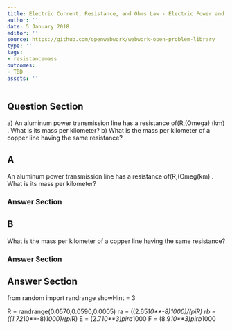 ```yaml
---
title: Electric Current, Resistance, and Ohms Law - Electric Power and Energy
author: ''
date: 5 January 2018
editor: ''
source: https://github.com/openwebwork/webwork-open-problem-library
type: ''
tags:
- resistancemass
outcomes:
- TBD
assets: ''
---
```


## Question Section 

a) An aluminum power transmission line has a resistance of(R,(Omega) (km) . What is its mass per kilometer?
b) What is the mass per kilometer of a copper line having the same resistance?
## A
An aluminum power transmission line has a resistance of(R,(Omeg(km) . What is its mass per kilometer?
### Answer Section
## B
What is the mass per kilometer of a copper line having the same resistance?
### Answer Section


## Answer Section

from random import randrange
showHint = 3


R = randrange(0.0570,0.0590,0.0005)
ra = ((2.65*10**-8)*1000)/(pi*R)
rb = ((1.72*10**-8)*1000)/(pi*R)
E = (2.7*10**3)*pi*ra*1000
F = (8.9*10**3)*pi*rb*1000